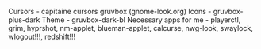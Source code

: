 Cursors - capitaine cursors gruvbox (gnome-look.org)
Icons - gruvbox-plus-dark
Theme - gruvbox-dark-bl
Necessary apps for me - playerctl, grim, hyprshot, nm-applet, 
blueman-applet, calcurse, nwg-look, swaylock, wlogout!!!, redshift!!!
